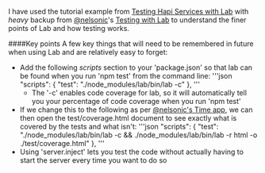 I have used the tutorial example from [Testing Hapi Services with Lab](https://medium.com/the-spumko-suite/96ac463c490a) with _heavy_ backup from [@nelsonic](https://twitter.com/nelsonic)'s [Testing with Lab](https://github.com/nelsonic/learn-hapi#testing-with-lab) to understand the finer points of Lab and how testing works.  

####Key points
A few key things that will need to be remembered in future when using Lab and are relatively easy to forget:
* Add the following _scripts_ section to your 'package.json' so that lab can be found when you run 'npm test' from the command line:
'''json
"scripts": {
  "test": "./node_modules/lab/bin/lab -c"
},
'''
  * The '-c' enables code coverage for lab, so it will automatically tell you your percentage of code coverage when you run 'npm test'
* If we change this to the following as per [@nelsonic's Time app](https://github.com/nelsonic/time/blob/master/package.json), we can then open the test/coverage.html document to see exactly what is covered by the tests and what isn't:
'''json
  "scripts": {
    "test": "./node_modules/lab/bin/lab -c && ./node_modules/lab/bin/lab -r html -o ./test/coverage.html"
  },
'''
* Using 'server.inject' lets you test the code without actually having to start the server every time you want to do so
